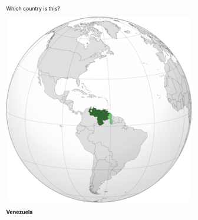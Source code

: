 Which country is this?

![Map of a country](images/Venezuela_Orthographic_Map.svg)
<!--question-->
**Venezuela**